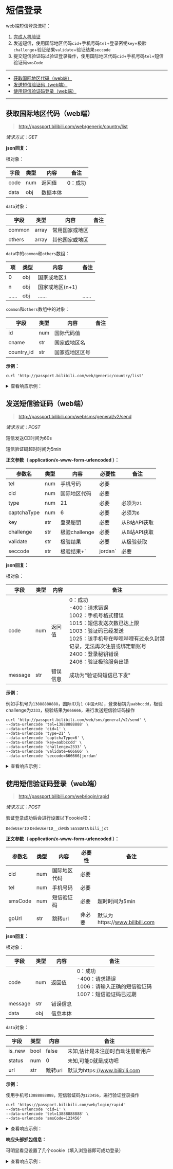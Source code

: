 # 短信登录

web端短信登录流程：

1. [完成人机验证](readme.md)
2. 发送短信，使用国际地区代码`cid`+手机号码`tel`+登录密钥`key`+极验`challenge`+验证结果`validate`+验证结果`seccode`
3. 提交短信验证码以验证登录操作，使用国际地区代码`cid`+手机号码`tel`+短信验证码`smsCode`

---

- [获取国际地区代码（web端）](#获取国际地区代码（web端）)
- [发送短信验证码（web端）](#发送短信验证码（web端）)
- [使用短信验证码登录（web端）](#使用短信验证码登录（web端）)

---

## 获取国际地区代码（web端）

> http://passport.bilibili.com/web/generic/country/list

*请求方式：GET*

**json回复：**

根对象：

| 字段 | 类型 | 内容     | 备注    |
| ---- | ---- | -------- | ------- |
| code | num  | 返回值   | 0：成功 |
| data | obj  | 数据本体 |         |

`data`对象：

| 字段   | 类型  | 内容           | 备注 |
| ------ | ----- | -------------- | ---- |
| common | array | 常用国家或地区 |      |
| others | array | 其他国家或地区 |      |

`data`中的`common`和`others`数组：

| 项   | 类型 | 内容            | 备注 |
| ---- | ---- | --------------- | ---- |
| 0    | obj  | 国家或地区1     |      |
| n    | obj  | 国家或地区(n+1) |      |
| ……   | obj  | ……              | ……   |

`common`和`others`数组中的对象：

| 字段       | 类型 | 内容           | 备注 |
| ---------- | ---- | -------------- | ---- |
| id         | num  | 国际代码值     |      |
| cname      | str  | 国家或地区名   |      |
| country_id | str  | 国家或地区区号 |      |

**示例：**

```shell
curl 'http://passport.bilibili.com/web/generic/country/list'
```

<details>
<summary>查看响应示例：</summary>

```json
{
    "code": 0,
    "data": {
        "common": [
            {
                "id": 1,
                "cname": "中国大陆",
                "country_id": "86"
            },
            {
                "id": 5,
                "cname": "中国香港特别行政区",
                "country_id": "852"
            },
            …………
        ],
        "others": [
            {
                "id": 22,
                "cname": "阿富汗",
                "country_id": "93"
            },
            {
                "id": 20,
                "cname": "阿尔巴尼亚",
                "country_id": "355"
            },
            …………
        ]
    }
}
```

</details>

## 发送短信验证码（web端）

> http://passport.bilibili.com/web/sms/general/v2/send

*请求方式：POST*

短信发送CD时间为60s

短信验证码超时时间为5min

**正文参数（ application/x-www-form-urlencoded ）：**

| 参数名 | 类型 | 内容 | 必要性 | 备注 |
| --- | --- | --- | --- | --- |
| tel | num | 手机号码 | 必要 | |
| cid         | num  | 国际地区代码       | 必要 |  |
| type | num | 21 | 必要 | 必须为`21` |
| captchaType | num | 6 | 必要 | 必须为`6` |
| key | str | 登录秘钥 | 必要 | 从B站API获取 |
| challenge | str | 极验challenge | 必要 | 从B站API获取 |
| validate | str | 极验结果 | 必要 | 从极验获取 |
| seccode | str | 极验结果+`|jordan` | 必要   | 从极验获取   |

**json回复：**

根对象：

| 字段   | 类型 | 内容     | 备注         |
| ------ | ---- | -------- | --------- |
| code | num | 返回值 | 0：成功<br />-400：请求错误<br />1002：手机号格式错误<br />1015：短信发送次数已达上限<br />1003：验证码已经发送<br />1025：该手机号在哔哩哔哩有过永久封禁记录，无法再次注册或绑定新账号<br />2400：登录秘钥错误<br />2406：验证极验服务出错 |
| message | str | 错误信息 | 成功为"验证码短信已下发" |

**示例：**

例如手机号为`13888888888`，国际ID为`1（中国大陆）`，登录秘钥为`aabbccdd`，极验challenge为`2333`，极验结果为`666666`，进行发送短信验证码操作

```shell
curl 'http://passport.bilibili.com/web/sms/general/v2/send' \
--data-urlencode 'tel=13888888888' \
--data-urlencode 'cid=1' \
--data-urlencode 'type=21' \
--data-urlencode 'captchaType=6' \
--data-urlencode 'key=aabbccdd' \
--data-urlencode 'challenge=2333' \
--data-urlencode 'validate=666666' \
--data-urlencode 'seccode=666666|jordan'
```

<details>
<summary>查看响应示例：</summary>

```json
{
  "code": 0,
  "message": "验证码短信已下发"
}
```

</details>

## 使用短信验证码登录（web端）

> http://passport.bilibili.com/web/login/rapid

*请求方式：POST*

验证登录成功后会进行设置以下cookie项：

 `DedeUserID` `DedeUserID__ckMd5` `SESSDATA` `bili_jct`

**正文参数（ application/x-www-form-urlencoded ）：**

| 参数名 | 类型 | 内容 | 必要性 | 备注 |
| --- | --- | --- | --- | --- |
| cid | num | 国际地区代码 | 必要 |  |
| tel | num | 手机号码 | 必要 | |
| smsCode | num | 短信验证码 | 必要 | 超时时间为5min |
| goUrl | str | 跳转url | 非必要 | 默认为https://www.bilibili.com |

**json回复：**

根对象：

| 字段 | 类型 | 内容 | 备注 |
| --- | --- | --- | --- |
| code | num | 返回值 | 0：成功<br />-400：请求错误<br />1006：请输入正确的短信验证码<br />1007：短信验证码已过期 |
| message | str | 错误信息 |  |
| data | obj | 信息本体 | |

`data`对象：

| 字段 | 类型 | 内容 | 备注 |
| --- | --- | --- | --- |
| is_new | bool | false | 未知,估计是未注册时自动注册新用户 |
| status | num | 0 | 未知,可能0就是成功吧 |
| url | str | 跳转url | 默认为https://www.bilibili.com |

**示例：**

使用手机号`13888888888`，短信验证码为`123456`，进行验证登录操作

```shell
curl 'https://passport.bilibili.com/web/login/rapid' 
--data-urlencode 'cid=1' \
--data-urlencode 'tel=13888888888' \
--data-urlencode 'smsCode=123456'
```

<details>
<summary>查看响应示例：</summary>

```json
{
  "code": 0,
  "data": {
    "is_new": false,
    "status": 0,
    "url": "https://space.bilibili.com"
  }
}
```

</details>

**响应头部抓包信息：**

可明显看见设置了几个cookie（填入浏览器即可成功登录）

<details>
<summary>查看响应示例：</summary>

```http
HTTP/1.1 200 OK
Date: Mon, 13 Jul 2020 09:57:33 GMT
Content-Type: application/json;charset=UTF-8
Content-Length: 78
Connection: keep-alive
Server: Apache-Coyote/1.1
Set-Cookie: DedeUserID=***; Domain=.bilibili.com; Expires=Sat, 18-Jul-2020 09:57:57 GMT; Path=/
Set-Cookie: DedeUserID__ckMd5=***; Domain=.bilibili.com; Expires=Sat, 18-Jul-2020 09:57:57 GMT; Path=/
Set-Cookie: SESSDATA=***; Domain=.bilibili.com; Expires=Sat, 18-Jul-2020 09:57:57 GMT; Path=/; HttpOnly
Set-Cookie: bili_jct=***; Domain=.bilibili.com; Expires=Sat, 18-Jul-2020 09:57:57 GMT; Path=/
Expires: Mon, 13 Jul 2020 09:57:32 GMT
Cache-Control: no-cache
X-Cache-Webcdn: BYPASS from jd-sxhz-dx-w-01

```

</details>
